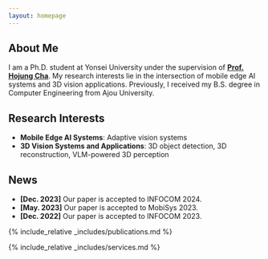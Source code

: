 ```yaml
---
layout: homepage
---
```


## About Me

I am a Ph.D. student at Yonsei University under the supervision of <U>**[Prof. Hojung Cha](https://mobed.yonsei.ac.kr/)**</U>. My research interests lie in the intersection of mobile edge AI systems and 3D vision applications. Previously, I received my B.S. degree in Computer Engineering from Ajou University.

## Research Interests

- **Mobile Edge AI Systems**: Adaptive vision systems
- **3D Vision Systems and Applications**: 3D object detection, 3D reconstruction, VLM-powered 3D perception

## News

- **[Dec. 2023]** Our paper is accepted to INFOCOM 2024.
- **[May. 2023]** Our paper is accepted to MobiSys 2023.
- **[Dec. 2022]** Our paper is accepted to INFOCOM 2023.

{% include_relative _includes/publications.md %}

{% include_relative _includes/services.md %}